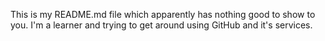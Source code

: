This is my README.md file which apparently has nothing good to show to you. I'm a learner and trying to get around using GitHub and it's services.
